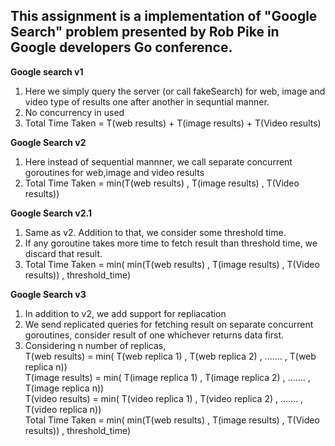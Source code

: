 <h2>This assignment is a implementation of "Google Search" problem presented by Rob Pike in Google developers Go conference.</h2>

<strong>Google search v1</strong>
1. Here we simply query the server (or call fakeSearch) for web, image and video type of results one after another in sequntial manner.
2. No concurrency in used
3. Total Time Taken = T(web results) + T(image results) + T(Video results)

<strong>Google Search v2</strong>
1. Here instead of sequential mannner, we call separate concurrent goroutines for web,image and video results
2. Total Time Taken = min(T(web results) , T(image results) , T(Video results))

<strong>Google Search v2.1</strong>
1. Same as v2. Addition to that, we consider some threshold time.
2. If any goroutine takes more time to fetch result than threshold time, we discard that result.
3. Total Time Taken = min( min(T(web results) , T(image results) , T(Video results)) , threshold_time)

<strong>Google Search v3</strong>
1. In addition to v2, we add support for repliacation
2. We send replicated queries for fetching result on separate concurrent goroutines, consider result of one whichever returns data first.
3. Considering n number of replicas, <br>
 T(web results) = min( T(web replica 1) , T(web replica 2) , ....... , T(web replica n)) <br>
 T(image results) = min( T(image replica 1) , T(image replica 2) , ....... , T(image replica n)) <br>
 T(video results) = min( T(video replica 1) , T(video replica 2) , ....... , T(video replica n)) <br>
 Total Time Taken = min( min(T(web results) , T(image results) , T(Video results)) , threshold_time) <br>
